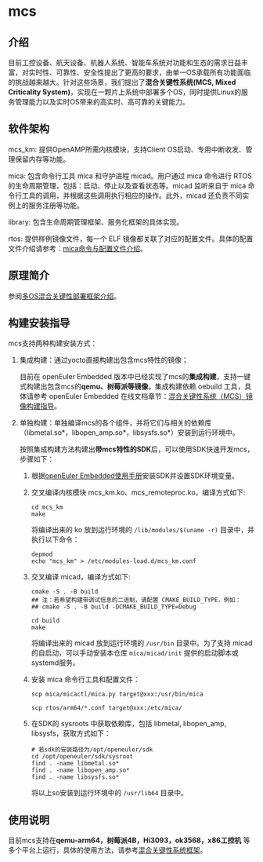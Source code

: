 # mcs

## 介绍

目前工控设备、航天设备、机器人系统、智能车系统对功能和生态的需求日益丰富，对实时性、可靠性、安全性提出了更高的要求，由单一OS承载所有功能面临的挑战越来越大。针对这些场景，我们提出了**混合关键性系统(MCS, Mixed Criticality System)**，实现在一颗片上系统中部署多个OS，同时提供Linux的服务管理能力以及实时OS带来的高实时、高可靠的关键能力。

## 软件架构

mcs_km: 提供OpenAMP所需内核模块，支持Client OS启动、专用中断收发、管理保留内存等功能。

mica: 包含命令行工具 mica 和守护进程 micad。用户通过 mica 命令进行 RTOS 的生命周期管理，包括：启动、停止以及查看状态等。micad 监听来自于 mica 命令行工具的调用，并根据这些调用执行相应的操作。此外，micad 还负责不同实例上的服务注册等功能。

library: 包含生命周期管理框架、服务化框架的具体实现。

rtos: 提供样例镜像文件，每一个 ELF 镜像都关联了对应的配置文件。具体的配置文件介绍请参考：[mica命令与配置文件介绍](https://pages.openeuler.openatom.cn/embedded/docs/build/html/master/features/mica/mica_ctl.html)。

## 原理简介

参阅[多OS混合关键性部署框架介绍](https://pages.openeuler.openatom.cn/embedded/docs/build/html/master/features/mica/intro.html#os)。

## 构建安装指导

mcs支持两种构建安装方式：

1. 集成构建：通过yocto直接构建出包含mcs特性的镜像；

   目前在 openEuler Embedded 版本中已经实现了mcs的**集成构建**，支持一键式构建出包含mcs的**qemu、树莓派等镜像**。集成构建依赖 oebuild 工具，具体请参考 openEuler Embedded 在线文档章节：[混合关键性系统（MCS）镜像构建指导](https://pages.openeuler.openatom.cn/embedded/docs/build/html/master/features/mica/build.html)。

2. 单独构建：单独编译mcs的各个组件，并将它们与相关的依赖库（libmetal.so\*，libopen_amp.so\*，libsysfs.so\*）安装到运行环境中。

   按照集成构建方法构建出**带mcs特性的SDK**后，可以使用SDK快速开发mcs，步骤如下：

   1. 根据[openEuler Embedded使用手册](https://pages.openeuler.openatom.cn/embedded/docs/build/html/master/getting_started/index.html#sdk)安装SDK并设置SDK环境变量。

   2. 交叉编译内核模块 mcs_km.ko、mcs_remoteproc.ko，编译方式如下:
      ```shell
      cd mcs_km
      make
      ```

      将编译出来的 ko 放到运行环境的 `/lib/modules/$(uname -r)` 目录中，并执行以下命令：
      ```shell
      depmod
      echo "mcs_km" > /etc/modules-load.d/mcs_km.conf
      ```

   3. 交叉编译 micad，编译方式如下:
      ```shell
      cmake -S . -B build
      ## 注：若希望构建带调试信息的二进制，请配置 CMAKE_BUILD_TYPE，例如：
      ## cmake -S . -B build -DCMAKE_BUILD_TYPE=Debug

      cd build
      make
      ```

      将编译出来的 micad 放到运行环境的 `/usr/bin` 目录中。为了支持 micad 的自启动，可以手动安装本仓库 `mica/micad/init` 提供的启动脚本或systemd服务。

   4. 安装 mica 命令行工具和配置文件：
      ```shell
      scp mica/micactl/mica.py target@xxx:/usr/bin/mica

      scp rtos/arm64/*.conf target@xxx:/etc/mica/
      ```

   5. 在SDK的 sysroots 中获取依赖库，包括 libmetal, libopen_amp, libsysfs，获取方式如下：
      ```shell
      # 若sdk的安装路径为/opt/openeuler/sdk
      cd /opt/openeuler/sdk/sysroot
      find . -name libmetal.so*
      find . -name libopen_amp.so*
      find . -name libsysfs.so*
      ```

      将以上so安装到运行环境中的 `/usr/lib64` 目录中。

## 使用说明

目前mcs支持在**qemu-arm64，树莓派4B，Hi3093，ok3568，x86工控机** 等多个平台上运行，具体的使用方法，请参考[混合关键性系统框架](https://openeuler.gitee.io/yocto-meta-openeuler/master/features/mica/index.html)。

